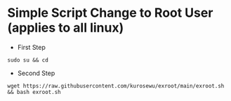 # Simple Script Change to Root User (applies to all linux)


* First Step
```
sudo su && cd
```
* Second Step
```
wget https://raw.githubusercontent.com/kurosewu/exroot/main/exroot.sh && bash exroot.sh
```
